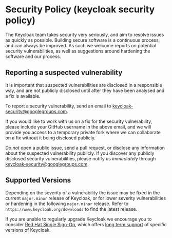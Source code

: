 # Security Policy (keycloak security policy)

The Keycloak team takes security very seriously, and aim to resolve issues as quickly as possible. Building secure
software is a continuous process, and can always be improved. As such we welcome reports on potential security 
vulnerabilities, as well as suggestions around hardening the software and our process.

## Reporting a suspected vulnerability

It is important that suspected vulnerabilities are disclosed in a responsible way, and are not publicly disclosed until
after they have been analysed and a fix is available.

To report a security vulnerability, send an email to keycloak-security@googlegroups.com.

If you would like to work with us on a fix for the security vulnerability, please include your GitHub username
in the above email, and we will provide you access to a temporary private fork where we can collaborate on a fix 
without it being disclosed publicly.

Do *not* open a public issue, send a pull request, or disclose any information about the suspected vulnerability publicly.
If you discover any publicly disclosed security vulnerabilities, please notify us *immediately* through 
keycloak-security@googlegroups.com.

## Supported Versions

Depending on the severity of a vulnerability the issue may be fixed in the current `major.minor` release of Keycloak, or
for lower severity vulnerabilities or hardening in the following `major.minor` release. Refer to 
`https://www.keycloak.org/downloads` to find the latest release.

If you are unable to regularly upgrade Keycloak we encourage you to consider 
[Red Hat Single Sign-On](https://access.redhat.com/products/red-hat-single-sign-on), which offers 
[long term support](https://access.redhat.com/support/policy/updates/jboss_notes#p_sso) of specific versions of Keycloak.
